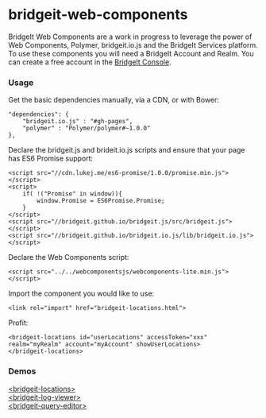 bridgeit-web-components
============

BridgeIt Web Components are a work in progress to leverage the power of Web Components, Polymer, bridgeit.io.js and the BridgeIt Services platform. To use these components you will need a BridgeIt Account and Realm. You can create a free account in the [BridgeIt Console](http://dev.bridgeit.io/console).

### Usage

Get the basic dependencies manually, via a CDN, or with Bower: 

```
"dependencies": {
	"bridgeit.io.js" : "#gh-pages",
	"polymer" : "Polymer/polymer#~1.0.0"
},
```

Declare the bridgeit.js and brideit.io.js scripts and ensure that your page has ES6 Promise support:

```
<script src="//cdn.lukej.me/es6-promise/1.0.0/promise.min.js"></script>
<script>
	if( !("Promise" in window)){
		window.Promise = ES6Promise.Promise;
	}
</script>
<script src="//bridgeit.github.io/bridgeit.js/src/bridgeit.js"></script>
<script src="//bridgeit.github.io/bridgeit.io.js/lib/bridgeit.io.js"></script>
```

Declare the Web Components script:

```
<script src="../../webcomponentsjs/webcomponents-lite.min.js"></script>
```

Import the component you would like to use:

```
<link rel="import" href="bridgeit-locations.html">
```

Profit:

```
<bridgeit-locations id="userLocations" accessToken="xxx" realm="myRealm" account="myAccount" showUserLocations>
</bridgeit-locations>
```

### Demos

[&lt;bridgeit-locations&gt;](http://bridgeit.github.io/bridgeit-web-components/components/bridgeit-web-components/bridgeit-locations/)  
[&lt;bridgeit-log-viewer&gt;](http://bridgeit.github.io/bridgeit-web-components/components/bridgeit-web-components/bridgeit-log-viewer/)  
[&lt;bridgeit-query-editor&gt;](http://bridgeit.github.io/bridgeit-web-components/components/bridgeit-web-components/bridgeit-query-editor/)  
